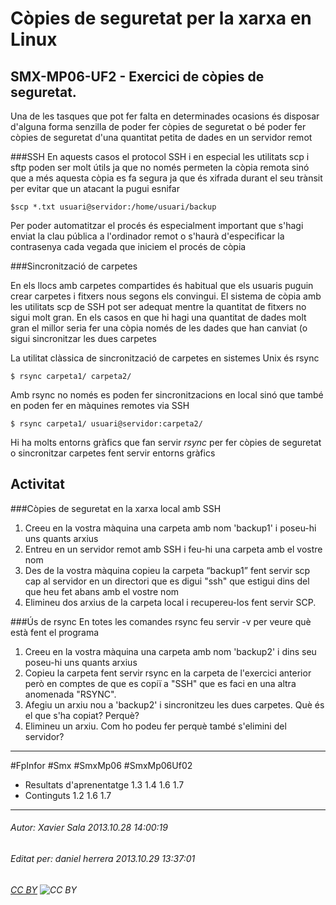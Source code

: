 # Còpies de seguretat per la xarxa en Linux
## SMX-MP06-UF2 - Exercici de còpies de seguretat.
Una de les tasques que pot fer falta en determinades ocasions és disposar d'alguna forma senzilla de poder fer còpies de seguretat o bé poder fer còpies de seguretat d'una quantitat petita de dades en un servidor remot 

###SSH
En aquests casos el protocol SSH i en especial les utilitats scp i sftp poden ser molt útils ja que no només permeten la còpia remota sinó que a més aquesta còpia es fa segura ja que és xifrada durant el seu trànsit per evitar que un atacant la pugui esnifar

```console
$scp *.txt usuari@servidor:/home/usuari/backup

```
Per poder automatitzar el procés és especialment important que s'hagi enviat la clau pública a l'ordinador remot o s'haurà d'especificar la contrasenya cada vegada que iniciem el procés de còpia 

###Sincronització de carpetes
 
En els llocs amb carpetes compartides és habitual que els usuaris puguin crear carpetes i fitxers nous segons els convingui. El sistema de còpia amb les utilitats scp de SSH pot ser adequat mentre la quantitat de fitxers no sigui molt gran. En els casos en que hi hagi una quantitat de dades molt gran el millor seria fer una còpia només de les dades que han canviat (o sigui sincronitzar les dues carpetes 

La utilitat clàssica de sincronització de carpetes en sistemes Unix és rsync 

```console
$ rsync carpeta1/ carpeta2/
```

Amb rsync no només es poden fer sincronitzacions en local sinó que també en poden fer en màquines remotes via SSH 

```console
$ rsync carpeta1/ usuari@servidor:carpeta2/
```

Hi ha molts entorns gràfics que fan servir *rsync* per fer còpies de seguretat o sincronitzar carpetes fent servir entorns gràfics 

Activitat
---------------
###Còpies de seguretat en la xarxa local amb SSH

1. Creeu en la vostra màquina una carpeta amb nom 'backup1' i poseu-hi uns quants arxius 
2. Entreu en un servidor remot amb SSH i feu-hi una carpeta amb el vostre nom
3. Des de la vostra màquina copieu la carpeta “backup1” fent servir scp cap al servidor en un directori que es digui "ssh" que estigui dins del que heu fet abans amb el vostre nom 
4. Elimineu dos arxius de la carpeta local i recupereu-los fent servir SCP.  

###Ús de rsync
En totes les comandes rsync feu servir -v per veure què està fent el programa

1. Creeu en la vostra màquina una carpeta amb nom 'backup2' i dins seu poseu-hi uns quants arxius 
2. Copieu la carpeta fent servir rsync en la carpeta de l'exercici anterior però en comptes de que es copiï a "SSH" que es faci en una altra anomenada "RSYNC".
3. Afegiu un arxiu nou a 'backup2' i sincronitzeu les dues carpetes. Què és el que s'ha copiat? Perquè? 
4. Elimineu un arxiu. Com ho podeu fer perquè també s'elimini del servidor?

---

#FpInfor #Smx #SmxMp06 #SmxMp06Uf02

* Resultats d'aprenentatge 1.3 1.4 1.6 1.7
* Continguts 1.2 1.6 1.7
---

###### Autor: Xavier Sala 2013.10.28 14:00:19
###### Editat per: daniel herrera 2013.10.29 13:37:01
###### [CC BY](https://creativecommons.org/licenses/by/4.0/) ![CC BY](https://licensebuttons.net/l/by/3.0/80x15.png)
